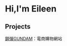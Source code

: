 <h1>Hi,I'm Eileen</h1>
<!-- <div>我是一名跨領域轉職的前端新手工程師</div>
<div>目前正在學習 Vue Bootstrap</div> -->
<h2>Projects</h2>
<div>
  <a href="https://kirakira32.github.io/GUNDAM/#/">鋼彈GUNDAM</a><sapn>：電商購物網站</span>
</div>
